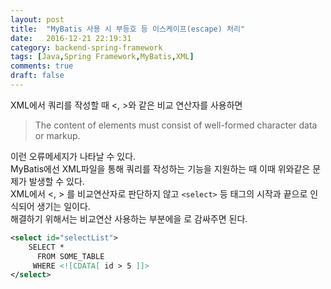 ```yaml
---
layout: post
title:  "MyBatis 사용 시 부등호 등 이스케이프(escape) 처리"
date:   2016-12-21 22:19:31
category: backend-spring-framework
tags: [Java,Spring Framework,MyBatis,XML]
comments: true
draft: false
---
```

XML에서 쿼리를 작성할 때 <, >와 같은 비교 연산자를 사용하면

>The content of elements must consist of well-formed character data or markup.

이런 오류메세지가 나타날 수 있다.   
MyBatis에선 XML파일을 통해 쿼리를 작성하는 기능을 지원하는 때 이때 위와같은 문제가 발생할 수 있다.  
XML에서 <, > 를 비교연산자로 판단하지 않고 `<select>` 등 태그의 시작과 끝으로 인식되어 생기는 일이다.  
해결하기 위해서는 비교연산 사용하는 부분에을 <![CDATA[ ]]> 로 감싸주면 된다.  
<!--more-->
```xml
<select id="selectList">
    SELECT *
      FROM SOME_TABLE
     WHERE <![CDATA[ id > 5 ]]>
</select>
```
